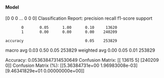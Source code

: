 #### Model
[0 0 0 ... 0 0 0]
Classification Report:
              precision    recall  f1-score   support

           0       0.05      1.00      0.10     13620
           1       0.00      0.00      0.00    240209

    accuracy                           0.05    253829
   macro avg       0.03      0.50      0.05    253829
weighted avg       0.00      0.05      0.01    253829

Accuracy: 0.05363847314530649
Confusion Matrix:
[[ 13615      5]
 [240209      0]]
Confusion Matrix (%):
[[5.36384731e+00 1.96983008e-03]
 [9.46341829e+01 0.00000000e+00]]
